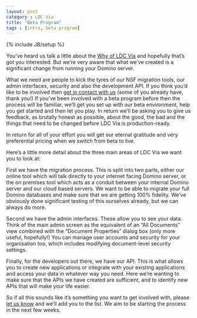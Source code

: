 ```yaml
---
layout: post
category : LDC Via
title: "Beta Program"
tags : [intro, beta program]
---
```

{% include JB/setup %}

You’ve heard us talk a little about the [Why of LDC Via](http://blog.ldcvia.com/2014/10/01/why-oh-why-part-2/) and hopefully that’s got you interested. But we’re very aware that what we’ve created is a significant change from running your Domino server. 

What we need are people to kick the tyres of our NSF migration tools, our admin interfaces, security and also the development API. If you think you’d like to be involved then [get in contact with us](mailto:support@ldcvia.com) (some of you already have, thank you!) If you’ve been involved with a beta program before then the process will be familiar, we’ll get you set up with our beta environment, help you get started and then let you play. In return we’ll be asking you to give us feedback, as brutally honest as possible, about the good, the bad and the things that need to be changed before LDC Via is production-ready.

In return for all of your effort you will get our eternal gratitude and very preferential pricing when we switch from beta to live.

Here’s a little more detail about the three main areas of LDC Via we want you to look at:

First we have the migration process. This is split into two parts, either our online tool which will talk directly to your internet facing Domino server, or the on premises tool which acts as a conduit between your internal Domino server and our cloud based servers. We want to be able to migrate your full Domino databases and make sure that we are getting 100% fidelity. We’ve obviously done significant testing of this ourselves already, but we can always do more.

Second we have the admin interfaces. These allow you to see your data. Think of the main admin screen as the equivalent of an “All Documents” view combined with the “Document Properties” dialog box (only more useful, hopefully!) You can manage user accounts and security for your organisation too, which includes modifying document-level security settings.

Finally, for the developers out there, we have our API. This is what allows you to create new applications or integrate with your existing applications and access your data in whatever way you need. Here we’re wanting to make sure that the APIs we have created are sufficient, and to identify new APIs that will make your life easier. 

So if all this sounds like it’s something you want to get involved with, please [let us know](mailto:support@ldcvia.com) and we’ll add you to the list. We aim to be starting the process in the next few weeks.
